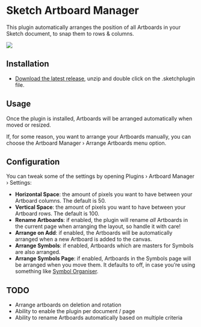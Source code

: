 # Sketch Artboard Manager

This plugin automatically arranges the position of all Artboards in your Sketch document, to snap them to rows & columns.

![](https://user-images.githubusercontent.com/3832/28533105-3a1586ca-709c-11e7-8544-87d2bb0ad4f1.gif)


## Installation

- [Download the latest release](https://github.com/bomberstudios/artboard-manager/releases/latest), unzip and double click on the .sketchplugin file.

## Usage

Once the plugin is installed, Artboards will be arranged automatically when moved or resized.

If, for some reason, you want to arrange your Artboards manually, you can choose the Artboard Manager › Arrange Artboards menu option.

## Configuration

You can tweak some of the settings by opening Plugins › Artboard Manager › Settings:

- **Horizontal Space**: the amount of pixels you want to have between your Artboard columns. The default is 50.
- **Vertical Space**: the amount of pixels you want to have between your Artboard rows. The default is 100.
- **Rename Artboards**: if enabled, the plugin will rename _all_ Artboards in the current page when arranging the layout, so handle it with care!
- **Arrange on Add**: if enabled, the Artboards will be automatically arranged when a new Artboard is added to the canvas.
- **Arrange Symbols**: if enabled, Artboards which are masters for Symbols are also arranged.
- **Arrange Symbols Page**: if enabled, Artboards in the Symbols page will be arranged when you move them. It defaults to off, in case you’re using something like [Symbol Organiser](https://github.com/sonburn/symbol-organizer).

## TODO

- Arrange artboards on deletion and rotation
- Ability to enable the plugin per document / page
- Ability to rename Artboards automatically based on multiple criteria
